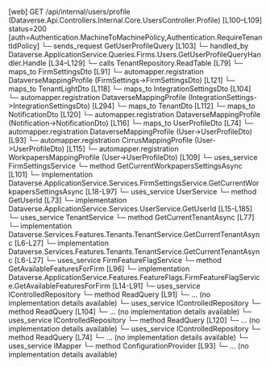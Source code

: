 [web] GET /api/internal/users/profile  (Dataverse.Api.Controllers.Internal.Core.UsersController.Profile)  [L100–L109] status=200 [auth=Authentication.MachineToMachinePolicy,Authentication.RequireTenantIdPolicy]
  └─ sends_request GetUserProfileQuery [L103]
    └─ handled_by Dataverse.ApplicationService.Queries.Firms.Users.GetUserProfileQueryHandler.Handle [L34–L129]
      └─ calls TenantRepository.ReadTable [L79]
      └─ maps_to FirmSettingsDto [L91]
        └─ automapper.registration DataverseMappingProfile (FirmSettings->FirmSettingsDto) [L121]
      └─ maps_to TenantLightDto [L118]
      └─ maps_to IntegrationSettingsDto [L104]
        └─ automapper.registration DataverseMappingProfile (IntegrationSettings->IntegrationSettingsDto) [L294]
      └─ maps_to TenantDto [L112]
      └─ maps_to NotificationDto [L120]
        └─ automapper.registration DataverseMappingProfile (Notification->NotificationDto) [L116]
      └─ maps_to UserProfileDto [L74]
        └─ automapper.registration DataverseMappingProfile (User->UserProfileDto) [L93]
        └─ automapper.registration CirrusMappingProfile (User->UserProfileDto) [L115]
        └─ automapper.registration WorkpapersMappingProfile (User->UserProfileDto) [L109]
      └─ uses_service FirmSettingsService
        └─ method GetCurrentWorkpapersSettingsAsync [L101]
          └─ implementation Dataverse.ApplicationService.Services.FirmSettingsService.GetCurrentWorkpapersSettingsAsync [L18-L97]
      └─ uses_service UserService
        └─ method GetUserId [L73]
          └─ implementation Dataverse.ApplicationService.Services.UserService.GetUserId [L15-L185]
      └─ uses_service TenantService
        └─ method GetCurrentTenantAsync [L77]
          └─ implementation Dataverse.Services.Features.Tenants.TenantService.GetCurrentTenantAsync [L6-L27]
          └─ implementation Dataverse.Services.Features.Tenants.TenantService.GetCurrentTenantAsync [L6-L27]
      └─ uses_service FirmFeatureFlagService
        └─ method GetAvailableFeaturesForFirm [L96]
          └─ implementation Dataverse.ApplicationService.Features.FeatureFlags.FirmFeatureFlagService.GetAvailableFeaturesForFirm [L14-L91]
      └─ uses_service IControlledRepository<FirmSettings>
        └─ method ReadQuery [L91]
          └─ ... (no implementation details available)
      └─ uses_service IControlledRepository<IntegrationSettings>
        └─ method ReadQuery [L104]
          └─ ... (no implementation details available)
      └─ uses_service IControlledRepository<Notification>
        └─ method ReadQuery [L120]
          └─ ... (no implementation details available)
      └─ uses_service IControlledRepository<User>
        └─ method ReadQuery [L74]
          └─ ... (no implementation details available)
      └─ uses_service IMapper
        └─ method ConfigurationProvider [L93]
          └─ ... (no implementation details available)

